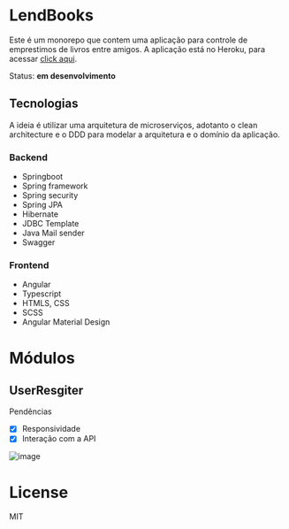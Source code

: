 # LendBooks

Este é um monorepo que contem uma aplicação para controle de emprestimos de livros entre amigos.
A aplicação está no Heroku, para acessar <a href="https://lb-f.herokuapp.com/auth/signUp" target="_blank">click aqui</a>.

Status: **em desenvolvimento**

## Tecnologias

A ideia é utilizar uma arquitetura de microserviços, adotanto o clean architecture e o DDD para modelar a 
arquitetura e o domínio da aplicação.

### Backend

* Springboot
* Spring framework
* Spring security
* Spring JPA 
* Hibernate
* JDBC Template
* Java Mail sender
* Swagger

### Frontend

* Angular
* Typescript
* HTMLS, CSS
* SCSS
* Angular Material Design

# Módulos

## UserResgiter

Pendências
- [x] Responsividade 
- [x] Interação com a API

![image](https://user-images.githubusercontent.com/51142291/152538091-809fd703-7e18-4ee4-a5d3-b77fd412fd35.png)

# License

MIT
